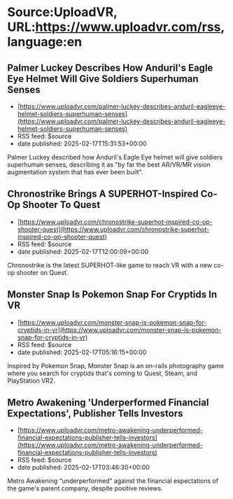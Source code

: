 # Source:UploadVR, URL:https://www.uploadvr.com/rss, language:en

## Palmer Luckey Describes How Anduril&#x27;s Eagle Eye Helmet Will Give Soldiers Superhuman Senses
 - [https://www.uploadvr.com/palmer-luckey-describes-anduril-eagleeye-helmet-soldiers-superhuman-senses](https://www.uploadvr.com/palmer-luckey-describes-anduril-eagleeye-helmet-soldiers-superhuman-senses)
 - RSS feed: $source
 - date published: 2025-02-17T15:31:53+00:00

Palmer Luckey described how Anduril&#39;s Eagle Eye helmet will give soldiers superhuman senses, describing it as &quot;by far the best AR/VR/MR vision augmentation system that has ever been built&quot;.

## Chronostrike Brings A SUPERHOT-Inspired Co-Op Shooter To Quest
 - [https://www.uploadvr.com/chronostrike-superhot-inspired-co-op-shooter-quest](https://www.uploadvr.com/chronostrike-superhot-inspired-co-op-shooter-quest)
 - RSS feed: $source
 - date published: 2025-02-17T12:00:09+00:00

Chronostrike is the latest SUPERHOT-like game to reach VR with a new co-op shooter on Quest.

## Monster Snap Is Pokemon Snap For Cryptids In VR
 - [https://www.uploadvr.com/monster-snap-is-pokemon-snap-for-cryptids-in-vr](https://www.uploadvr.com/monster-snap-is-pokemon-snap-for-cryptids-in-vr)
 - RSS feed: $source
 - date published: 2025-02-17T05:16:15+00:00

Inspired by Pokemon Snap, Monster Snap is an on-rails photography game where you search for cryptids that&#39;s coming to Quest, Steam, and PlayStation VR2.

## Metro Awakening &#x27;Underperformed Financial Expectations&#x27;, Publisher Tells Investors
 - [https://www.uploadvr.com/metro-awakening-underperformed-financial-expectations-publisher-tells-investors](https://www.uploadvr.com/metro-awakening-underperformed-financial-expectations-publisher-tells-investors)
 - RSS feed: $source
 - date published: 2025-02-17T03:46:30+00:00

Metro Awakening “underperformed” against the financial expectations of the game&#39;s parent company, despite positive reviews.

